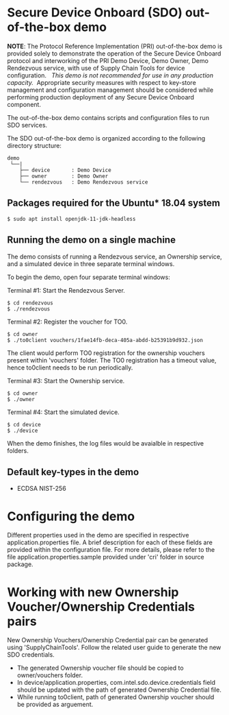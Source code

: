 # Secure Device Onboard (SDO) out-of-the-box demo

**NOTE**: The Protocol Reference Implementation (PRI) out-of-the-box demo is provided solely to demonstrate the operation of the Secure Device Onboard protocol and interworking of the PRI Demo Device, Demo Owner, Demo Rendezvous service, with use of Supply Chain Tools for device configuration.   _This demo is not recommended for use in any production capacity._  Appropriate security measures with respect to key-store management and configuration management should be considered while performing production deployment of any Secure Device Onboard component.

The out-of-the-box demo contains scripts and configuration files to run SDO services.

The SDO out-of-the-box demo is organized according to the following directory structure:

    demo
     └──|
        ├── device       : Demo Device
        ├── owner        : Demo Owner
        └── rendezvous   : Demo Rendezvous service

## Packages required for the Ubuntu* 18.04 system

    $ sudo apt install openjdk-11-jdk-headless

## Running the demo on a single machine

The demo consists of running a Rendezvous service, an Ownership service, and
a simulated device in three separate terminal windows.

To begin the demo, open four separate terminal windows:

Terminal #1: Start the Rendezvous Server.

    $ cd rendezvous
    $ ./rendezvous

Terminal #2: Register the voucher for TO0.

    $ cd owner
    $ ./to0client vouchers/1fae14fb-deca-405a-abdd-b25391b9d932.json

The client would perform TO0 registration for the ownership vouchers present
within 'vouchers' folder. The TO0 registration has a timeout value, hence
to0client needs to be run periodically.

Terminal #3: Start the Ownership service.

    $ cd owner
    $ ./owner

Terminal #4: Start the simulated device.

    $ cd device
    $ ./device

When the demo finishes, the log files would be avaialble in respective folders.

## Default key-types in the demo

* ECDSA NIST-256

# Configuring the demo

Different properties used in the demo are specified in respective
application.properties file. A brief description for each of these fields are
provided within the configuration file. For more details, please refer to the
file application.properties.sample provided under 'cri' folder in source
package.

# Working with new Ownership Voucher/Ownership Credentials pairs

New Ownership Vouchers/Ownership Credential pair can be generated using
'SupplyChainTools'. Follow the related user guide to generate the new SDO
credentials.

* The generated Ownership voucher file should be copied to owner/vouchers
  folder.
* In device/application.properties, com.intel.sdo.device.credentials field
  should be updated with the path of generated Ownership Credential file.
* While running to0client, path of generated Ownership voucher should be
  provided as arguement.


